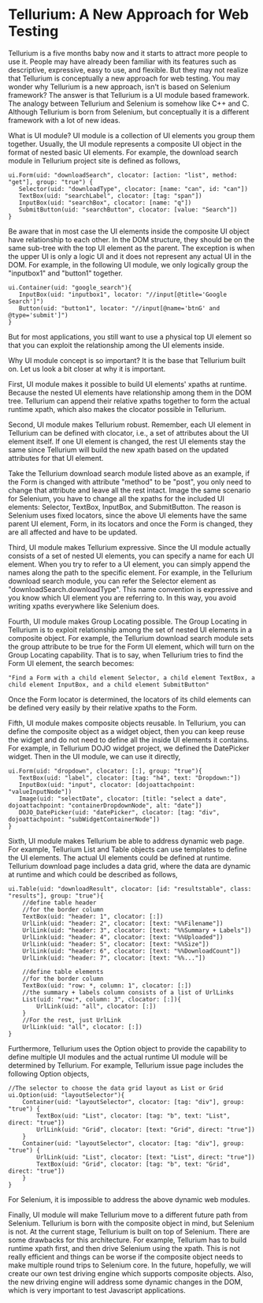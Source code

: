 # Tellurium: A New Approach for Web Testing #

Tellurium is a five months baby now and it starts to attract more people to use it. People may have already been familiar with its features such as descriptive, expressive, easy to use, and flexible. But they may not realize that Tellurium is conceptually a new approach for web testing. You may wonder why Tellurium is a new approach, isn't is based on Selenium framework? The answer is that Tellurium is a UI module based framework. The analogy between Tellurium and Selenium is somehow like C++ and C. Although Tellurium is born from Selenium, but conceptually it is a different framework with a lot of new ideas.

What is UI module? UI module is a collection of UI elements you group them together. Usually, the UI module represents a composite UI object in the format of nested basic UI elements. For example, the download search module in Tellurium project site is defined as follows,

```
ui.Form(uid: "downloadSearch", clocator: [action: "list", method: "get"], group: "true") {
   Selector(uid: "downloadType", clocator: [name: "can", id: "can"])
   TextBox(uid: "searchLabel", clocator: [tag: "span"])
   InputBox(uid: "searchBox", clocator: [name: "q"])
   SubmitButton(uid: "searchButton", clocator: [value: "Search"])
}
```

Be aware that in most case the UI elements inside the composite UI object have relationship to each other. In the DOM structure, they should be on the same sub-tree with the top UI element as the parent. The exception is when the upper UI is only a logic UI and it does not represent any actual UI in the DOM. For example, in the following UI module, we only logically group the "inputbox1" and "button1" together.

```
ui.Container(uid: "google_search"){
   InputBox(uid: "inputbox1", locator: "//input[@title='Google Search']")
   Button(uid: "button1", locator: "//input[@name='btnG' and @type='submit']")
}
```

But for most applications, you still want to use a physical top UI element so that you can exploit the relationship among the UI elements inside.

Why UI module concept is so important? It is the base that Tellurium built on. Let us look a bit closer at why it is important.

First, UI module makes it possible to build UI elements' xpaths at runtime. Because the nested UI elements have relationship among them in the DOM tree. Tellurium can append their relative xpaths together to form the actual runtime xpath, which also makes the clocator possible in Tellurium.

Second, UI module makes Tellurium robust. Remember, each UI element in Tellurium can be defined with clocator, i.e., a set of attributes about the UI element itself. If one UI element is changed, the rest UI elements stay the same since Tellurium will build the new xpath based on the updated attributes for that UI element.

Take the Tellurium download search module listed above as an example, if the Form is changed with attribute "method" to be "post", you only need to change that attribute and leave all the rest intact. Image the same scenario for Selenium, you have to change all the xpaths for the included UI elements: Selector, TextBox, InputBox, and SubmitButton. The reason is Selenium uses fixed locators, since the above UI elements have the same parent UI element, Form, in its locators and once the Form is changed, they are all affected and have to be updated.

Third, UI module makes Tellurium expressive. Since the UI module actually consists of a set of nested UI elements, you can specify a name for each UI element. When you try to refer to a UI element, you can simply append the names along the path to the specific element. For example, in the Tellurium download search module, you can refer the Selector element as "downloadSearch.downloadType". This name convention is expressive and you know which UI element you are referring to. In this way, you avoid writing xpaths everywhere like Selenium does.

Fourth, UI module makes Group Locating possible. The Group Locating in Tellurium is to exploit relationship among the set of nested UI elements in a composite object. For example, the Tellurium download search module sets the group attribute to be true for the Form UI element, which will turn on the Group Locating capability. That is to say, when Tellurium tries to find the Form UI element, the search becomes:

```
"Find a Form with a child element Selector, a child element TextBox, a child element InputBox, and a child element SubmitButton"
```

Once the Form locator is determined, the locators of its child elements can be defined very easily by their relative xpaths to the Form.

Fifth, UI module makes composite objects reusable. In Tellurium, you can define the composite object as a widget object, then you can keep reuse the widget and do not need to define all the inside UI elements it contains. For example, in Tellurium DOJO widget project, we defined the DatePicker widget. Then in the UI module, we can use it directly,

```
ui.Form(uid: "dropdown", clocator: [:], group: "true"){
   TextBox(uid: "label", clocator: [tag: "h4", text: "Dropdown:"])
   InputBox(uid: "input", clocator: [dojoattachpoint: "valueInputNode"])
   Image(uid: "selectDate", clocator: [title: "select a date", dojoattachpoint: "containerDropdownNode", alt: "date"])
   DOJO_DatePicker(uid: "datePicker", clocator: [tag: "div", dojoattachpoint: "subWidgetContainerNode"])
}
```

Sixth, UI module makes Tellurium be able to address dynamic web page. For example, Tellurium List and Table objects can use templates to define the UI elements. The actual UI elements could be defined at runtime. Tellurium download page includes a data grid, where the data are dynamic at runtime and which could be described as follows,

```
ui.Table(uid: "downloadResult", clocator: [id: "resultstable", class: "results"], group: "true"){
    //define table header
    //for the border column
    TextBox(uid: "header: 1", clocator: [:])
    UrlLink(uid: "header: 2", clocator: [text: "%%Filename"])
    UrlLink(uid: "header: 3", clocator: [text: "%%Summary + Labels"])
    UrlLink(uid: "header: 4", clocator: [text: "%%Uploaded"])
    UrlLink(uid: "header: 5", clocator: [text: "%%Size"])
    UrlLink(uid: "header: 6", clocator: [text: "%%DownloadCount"])
    UrlLink(uid: "header: 7", clocator: [text: "%%..."])

    //define table elements
    //for the border column
    TextBox(uid: "row: *, column: 1", clocator: [:])
    //the summary + labels column consists of a list of UrlLinks
    List(uid: "row:*, column: 3", clocator: [:]){
        UrlLink(uid: "all", clocator: [:])
    }
    //For the rest, just UrlLink
    UrlLink(uid: "all", clocator: [:])
}
```

Furthermore, Tellurium uses the Option object to provide the capability to define multiple UI modules and the actual runtime UI module will be determined by Tellurium. For example, Tellurium issue page includes the following Option objects,

```
//The selector to choose the data grid layout as List or Grid
ui.Option(uid: "layoutSelector"){
    Container(uid: "layoutSelector", clocator: [tag: "div"], group: "true") {
        TextBox(uid: "List", clocator: [tag: "b", text: "List", direct: "true"])
        UrlLink(uid: "Grid", clocator: [text: "Grid", direct: "true"])
    }
    Container(uid: "layoutSelector", clocator: [tag: "div"], group: "true") {
        UrlLink(uid: "List", clocator: [text: "List", direct: "true"])
        TextBox(uid: "Grid", clocator: [tag: "b", text: "Grid", direct: "true"])
    }
}
```

For Selenium, it is impossible to address the above dynamic web modules.

Finally, UI module will make Tellurium move to a different future path from Selenium. Tellurium is born with the composite object in mind, but Selenium is not. At the current stage, Tellurium is built on top of Selenium. There are some drawbacks for this architecture. For example, Tellurium has to build runtime xpath first, and then drive Selenium using the xpath. This is not really efficient and things can be worse if the composite object needs to make multiple round trips to Selenium core. In the future, hopefully, we will create our own test driving engine which supports composite objects. Also, the new driving engine will address some dynamic changes in the DOM, which is very important to test Javascript applications.



